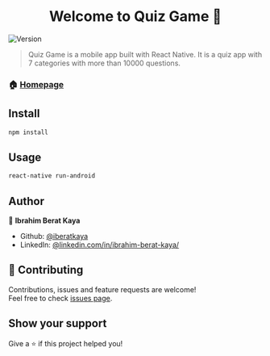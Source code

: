 <h1 align="center">Welcome to Quiz Game 👋</h1>
<p>
  <img alt="Version" src="https://img.shields.io/badge/version-0.2.0-blue.svg?cacheSeconds=2592000" />
</p>

> Quiz Game is a mobile app built with React Native. It is a quiz app with 7 categories with more than 10000 questions.

### 🏠 [Homepage](https://play.google.com/store/apps/details?id=com.kaya.quiz)

## Install

```sh
npm install 
```

## Usage

```sh
react-native run-android
```

## Author

👤 **Ibrahim Berat Kaya**

* Github: [@iberatkaya](https://github.com/iberatkaya)
* LinkedIn: [@linkedin.com/in/ibrahim-berat-kaya/](https://linkedin.com/in/ibrahim-berat-kaya/)

## 🤝 Contributing

Contributions, issues and feature requests are welcome!<br />Feel free to check [issues page](https://github.com/iberatkaya/recycleapp/issues). 

## Show your support

Give a ⭐️ if this project helped you!